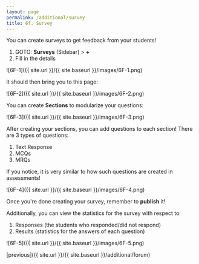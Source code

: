 ```yaml
---
layout: page
permalink: /additional/survey
title: 6f. Survey
---
```


You can create surveys to get feedback from your students!
  1. GOTO: **Surveys** (Sidebar) > **+**
  2. Fill in the details

![6F-1]({{ site.url }}/{{ site.baseurl }}/images/6F-1.png) 

It should then bring you to this page:

![6F-2]({{ site.url }}/{{ site.baseurl }}/images/6F-2.png)

You can create **Sections** to modularize your questions:

![6F-3]({{ site.url }}/{{ site.baseurl }}/images/6F-3.png)

After creating your sections, you can add questions to each section! There are 3 types of questions:
  1. Text Response
  2. MCQs
  3. MRQs

If you notice, it is very similar to how such questions are created in assessments!

![6F-4]({{ site.url }}/{{ site.baseurl }}/images/6F-4.png)

Once you're done creating your survey, remember to **publish** it!

Additionally, you can view the statistics for the survey with respect to:
  1. Responses (the students who responded/did not respond)
  2. Results (statistics for the answers of each question)

![6F-5]({{ site.url }}/{{ site.baseurl }}/images/6F-5.png)

[previous]({{ site.url }}/{{ site.baseurl }}/additional/forum)